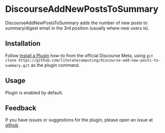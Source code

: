 # DiscourseAddNewPostsToSummary

DiscourseAddNewPostsToSummary adds the number of new posts to summary/digest email in the 3rd position (usually where new users is).

## Installation

Follow [Install a Plugin](https://meta.discourse.org/t/install-a-plugin/19157)
how-to from the official Discourse Meta, using `git clone https://github.com/literatecomputing/discourse-add-new-posts-to-summary.git`
as the plugin command.

## Usage

Plugin is enabled by default.

## Feedback

If you have issues or suggestions for the plugin, please open an issue at
[github](https://github.com/literatecomputing/discourse-add-new-posts-to-summary/issues).
